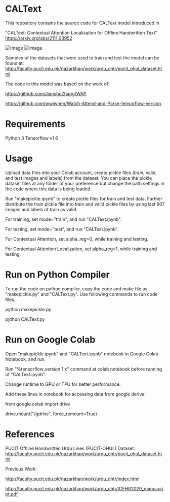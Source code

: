 # CALText
This repository contains the source code for CALText model introduced in

"CALText: Contextual Attention Localization for Offline Handwritten Text"
https://arxiv.org/abs/2111.03952

![image](https://user-images.githubusercontent.com/46027794/139389185-14b0c864-b740-4063-b350-b30798a6a4ba.png) ![image](https://user-images.githubusercontent.com/46027794/139389407-7e8fb63e-6259-49fa-8cbc-7cfb2de6b969.png)







Samples of the datasets that were used to train and test the model can be found at: http://faculty.pucit.edu.pk/nazarkhan/work/urdu_ohtr/pucit_ohul_dataset.html


The code in this model was based on the work of:

https://github.com/JianshuZhang/WAP.

https://github.com/wwjwhen/Watch-Attend-and-Parse-tensorflow-version.

# Requirements

Python 3
Tensorflow v1.6


# Usage 

Upload data files into your Colab account, create pickle files (train, valid, and test images and labels) from the dataset. You can place the pickle dataset files at any folder of your preference but change the path settings in the code where this data is being loaded.

Run "makepickle.ipynb" to create pickle files for train and test data. Further distribute the train pickle file into train and valid pickle files by using last 907 images and labels of train as valid.

For training, set mode="train", and run "CALText.ipynb".

For testing, set mode="test", and run "CALText.ipynb".

For Contextual Attention, set alpha_reg=0, while training and testing.

For Contextual Attention Localization, set alpha_reg=1, while training and testing.


# Run on Python Compiler

To run the code on python compiler, copy the code and make file as "makepickle.py" and "CALText.py". Use following commands to run code files.

python makepickle.py

python CALText.py



# Run on Google Colab

Open "makepickle.ipynb" and "CALText.ipynb" notebook in Google Colab Notebook, and run.

Run "%tensorflow_version 1.x" command at colab notebook before running of "CALText.ipynb". 

Change runtime to GPU or TPU for better performance.


Add these lines in notebook for accessing data from google derive: 

from google.colab import drive

drive.mount("/gdrive", force_remount=True)




# References

PUCIT Offline Handwritten Urdu Lines (PUCIT-OHUL) Dataset: http://faculty.pucit.edu.pk/nazarkhan/work/urdu_ohtr/pucit_ohul_dataset.html

Previous Work:

http://faculty.pucit.edu.pk/nazarkhan/work/urdu_ohtr/index.html

http://faculty.pucit.edu.pk/nazarkhan/work/urdu_ohtr/ICFHR2020_manuscript.pdf




